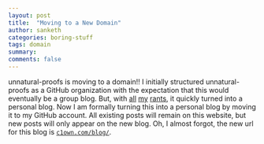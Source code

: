 ```yaml
---
layout: post
title:  "Moving to a New Domain"
author: sanketh
categories: boring-stuff
tags: domain
summary: 
comments: false
---
```


unnatural-proofs is moving to a domain!! I initially structured unnatural-proofs
as a GitHub organization with the expectation that this would eventually be
a group blog. But, with
[all](https://unnatural-proofs.github.io/2018/quantum-vs-classical/)
[my](https://unnatural-proofs.github.io/2019/quantum-computers-could-not-have-prevented-2008/)
[rants](https://unnatural-proofs.github.io/2019/more-tweets-quantum-economics/),
it quickly turned into a personal blog. Now I am formally turning this into
a personal blog by moving it to my GitHub account. All existing posts will
remain on this website, but new posts will only appear on the new blog. Oh,
I almost forgot, the new url for this blog is
[`c1own.com/blog/`](https://c1own.com/blog/).


